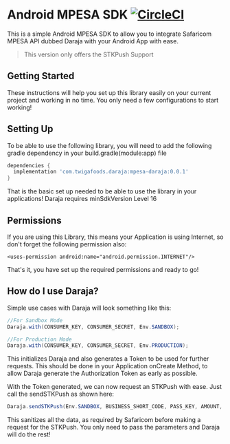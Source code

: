 # Android MPESA SDK [![CircleCI](https://circleci.com/gh/twigaeng/android-mpesa-sdk/tree/master.svg?style=shield)](https://circleci.com/gh/twigaeng/android-mpesa-sdk/tree/master)
This is a simple Android MPESA SDK to allow you to integrate Safaricom MPESA API dubbed Daraja with your Android App with ease. 
> This version only offers the STKPush Support

## Getting Started
These instructions will help you set up this library easily on your current project and working in no time. You only need a few configurations to start working!

## Setting Up
To be able to use the following library, you will need to add the following gradle dependency in your build.gradle(module:app) file

```gradle
dependencies {
  implementation 'com.twigafoods.daraja:mpesa-daraja:0.0.1'
}
```

That is the basic set up needed to be able to use the library in your applications! Daraja requires minSdkVersion Level 16 

## Permissions
If you are using this Library, this means your Application is using Internet, so don't forget the following permission also:

```
<uses-permission android:name="android.permission.INTERNET"/>
```

That's it, you have set up the required permissions and ready to go!

## How do I use Daraja?

Simple use cases with Daraja will look something like this:

```java
//For Sandbox Mode
Daraja.with(CONSUMER_KEY, CONSUMER_SECRET, Env.SANDBOX);

//For Production Mode
Daraja.with(CONSUMER_KEY, CONSUMER_SECRET, Env.PRODUCTION);
```
This initializes Daraja and also generates a Token to be used for further requests. This should be done in your Application onCreate Method, to allow Daraja generate the Authorization Token as early as possible.

With the Token generated, we can now request an STKPush with ease. Just call the sendSTKPush as shown here:

```java
Daraja.sendSTKPush(Env.SANDBOX, BUSINESS_SHORT_CODE, PASS_KEY, AMOUNT, PARTY_A, PARTY_B, PHONE_NUMBER, CALLBACK_URL, ACCOUNT_REFERENCE, TRANSACTION_REFERENCE);
```

This sanitizes all the data, as required by Safaricom before making a request for the STKPush. You only need to pass the parameters and Daraja will do the rest!